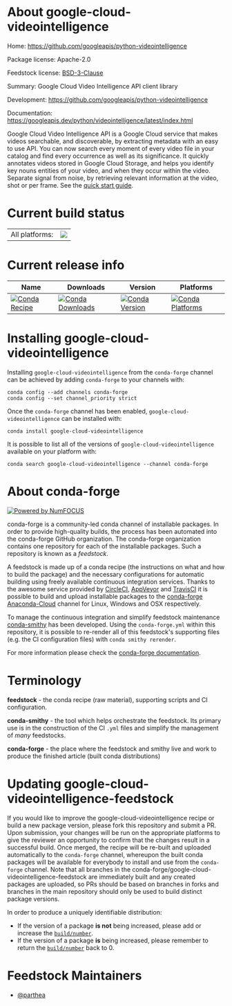 About google-cloud-videointelligence
====================================

Home: https://github.com/googleapis/python-videointelligence

Package license: Apache-2.0

Feedstock license: [BSD-3-Clause](https://github.com/conda-forge/google-cloud-videointelligence-feedstock/blob/master/LICENSE.txt)

Summary: Google Cloud Video Intelligence API client library

Development: https://github.com/googleapis/python-videointelligence

Documentation: https://googleapis.dev/python/videointelligence/latest/index.html

Google Cloud Video Intelligence API is a Google Cloud service that makes videos searchable, and discoverable, by extracting metadata with an easy to use API. You can now search every moment of every video file in your catalog and find every occurrence as well as its significance. It quickly annotates videos stored in Google Cloud Storage, and helps you identify key nouns entities of your video, and when they occur within the video. Separate signal from noise, by retrieving relevant information at the video, shot or per frame.
See the [quick start guide](https://googleapis.dev/python/videointelligence/latest/index.html#quick-start).

Current build status
====================


<table><tr><td>All platforms:</td>
    <td>
      <a href="https://dev.azure.com/conda-forge/feedstock-builds/_build/latest?definitionId=9656&branchName=master">
        <img src="https://dev.azure.com/conda-forge/feedstock-builds/_apis/build/status/google-cloud-videointelligence-feedstock?branchName=master">
      </a>
    </td>
  </tr>
</table>

Current release info
====================

| Name | Downloads | Version | Platforms |
| --- | --- | --- | --- |
| [![Conda Recipe](https://img.shields.io/badge/recipe-google--cloud--videointelligence-green.svg)](https://anaconda.org/conda-forge/google-cloud-videointelligence) | [![Conda Downloads](https://img.shields.io/conda/dn/conda-forge/google-cloud-videointelligence.svg)](https://anaconda.org/conda-forge/google-cloud-videointelligence) | [![Conda Version](https://img.shields.io/conda/vn/conda-forge/google-cloud-videointelligence.svg)](https://anaconda.org/conda-forge/google-cloud-videointelligence) | [![Conda Platforms](https://img.shields.io/conda/pn/conda-forge/google-cloud-videointelligence.svg)](https://anaconda.org/conda-forge/google-cloud-videointelligence) |

Installing google-cloud-videointelligence
=========================================

Installing `google-cloud-videointelligence` from the `conda-forge` channel can be achieved by adding `conda-forge` to your channels with:

```
conda config --add channels conda-forge
conda config --set channel_priority strict
```

Once the `conda-forge` channel has been enabled, `google-cloud-videointelligence` can be installed with:

```
conda install google-cloud-videointelligence
```

It is possible to list all of the versions of `google-cloud-videointelligence` available on your platform with:

```
conda search google-cloud-videointelligence --channel conda-forge
```


About conda-forge
=================

[![Powered by NumFOCUS](https://img.shields.io/badge/powered%20by-NumFOCUS-orange.svg?style=flat&colorA=E1523D&colorB=007D8A)](http://numfocus.org)

conda-forge is a community-led conda channel of installable packages.
In order to provide high-quality builds, the process has been automated into the
conda-forge GitHub organization. The conda-forge organization contains one repository
for each of the installable packages. Such a repository is known as a *feedstock*.

A feedstock is made up of a conda recipe (the instructions on what and how to build
the package) and the necessary configurations for automatic building using freely
available continuous integration services. Thanks to the awesome service provided by
[CircleCI](https://circleci.com/), [AppVeyor](https://www.appveyor.com/)
and [TravisCI](https://travis-ci.com/) it is possible to build and upload installable
packages to the [conda-forge](https://anaconda.org/conda-forge)
[Anaconda-Cloud](https://anaconda.org/) channel for Linux, Windows and OSX respectively.

To manage the continuous integration and simplify feedstock maintenance
[conda-smithy](https://github.com/conda-forge/conda-smithy) has been developed.
Using the ``conda-forge.yml`` within this repository, it is possible to re-render all of
this feedstock's supporting files (e.g. the CI configuration files) with ``conda smithy rerender``.

For more information please check the [conda-forge documentation](https://conda-forge.org/docs/).

Terminology
===========

**feedstock** - the conda recipe (raw material), supporting scripts and CI configuration.

**conda-smithy** - the tool which helps orchestrate the feedstock.
                   Its primary use is in the construction of the CI ``.yml`` files
                   and simplify the management of *many* feedstocks.

**conda-forge** - the place where the feedstock and smithy live and work to
                  produce the finished article (built conda distributions)


Updating google-cloud-videointelligence-feedstock
=================================================

If you would like to improve the google-cloud-videointelligence recipe or build a new
package version, please fork this repository and submit a PR. Upon submission,
your changes will be run on the appropriate platforms to give the reviewer an
opportunity to confirm that the changes result in a successful build. Once
merged, the recipe will be re-built and uploaded automatically to the
`conda-forge` channel, whereupon the built conda packages will be available for
everybody to install and use from the `conda-forge` channel.
Note that all branches in the conda-forge/google-cloud-videointelligence-feedstock are
immediately built and any created packages are uploaded, so PRs should be based
on branches in forks and branches in the main repository should only be used to
build distinct package versions.

In order to produce a uniquely identifiable distribution:
 * If the version of a package **is not** being increased, please add or increase
   the [``build/number``](https://docs.conda.io/projects/conda-build/en/latest/resources/define-metadata.html#build-number-and-string).
 * If the version of a package **is** being increased, please remember to return
   the [``build/number``](https://docs.conda.io/projects/conda-build/en/latest/resources/define-metadata.html#build-number-and-string)
   back to 0.

Feedstock Maintainers
=====================

* [@parthea](https://github.com/parthea/)

